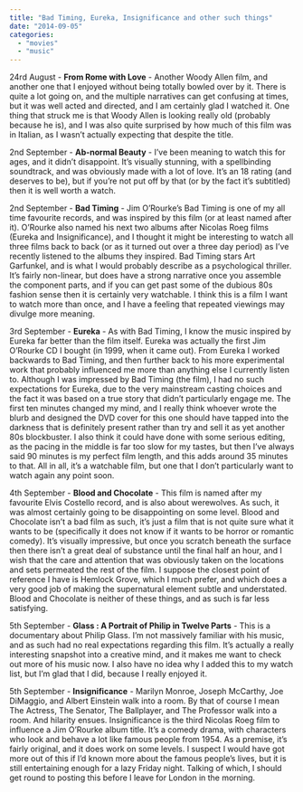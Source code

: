 ```yaml
---
title: "Bad Timing, Eureka, Insignificance and other such things"
date: "2014-09-05"
categories: 
  - "movies"
  - "music"
---
```


24rd August - **From Rome with Love** - Another Woody Allen film, and another one that I enjoyed without being totally bowled over by it. There is quite a lot going on, and the multiple narratives can get confusing at times, but it was well acted and directed, and I am certainly glad I watched it. One thing that struck me is that Woody Allen is looking really old (probably because he is), and I was also quite surprised by how much of this film was in Italian, as I wasn’t actually expecting that despite the title.

2nd September - **Ab-normal Beauty** - I’ve been meaning to watch this for ages, and it didn’t disappoint. It’s visually stunning, with a spellbinding soundtrack, and was obviously made with a lot of love. It’s an 18 rating (and deserves to be), but if you’re not put off by that (or by the fact it’s subtitled) then it is well worth a watch.

2nd September - **Bad Timing** - Jim O’Rourke’s Bad Timing is one of my all time favourite records, and was inspired by this film (or at least named after it). O’Rourke also named his next two albums after Nicolas Roeg films (Eureka and Insignificance), and I thought it might be interesting to watch all three films back to back (or as it turned out over a three day period) as I’ve recently listened to the albums they inspired. Bad Timing stars Art Garfunkel, and is what I would probably describe as a psychological thriller. It’s fairly non-linear, but does have a strong narrative once you assemble the component parts, and if you can get past some of the dubious 80s fashion sense then it is certainly very watchable. I think this is a film I want to watch more than once, and I have a feeling that repeated viewings may divulge more meaning.

3rd September - **Eureka** - As with Bad Timing, I know the music inspired by Eureka far better than the film itself. Eureka was actually the first Jim O’Rourke CD I bought (in 1999, when it came out). From Eureka I worked backwards to Bad Timing, and then further back to his more experimental work that probably influenced me more than anything else I currently listen to. Although I was impressed by Bad Timing (the film), I had no such expectations for Eureka, due to the very mainstream casting choices and the fact it was based on a true story that didn’t particularly engage me. The first ten minutes changed my mind, and I really think whoever wrote the blurb and designed the DVD cover for this one should have tapped into the darkness that is definitely present rather than try and sell it as yet another 80s blockbuster. I also think it could have done with some serious editing, as the pacing in the middle is far too slow for my tastes, but then I’ve always said 90 minutes is my perfect film length, and this adds around 35 minutes to that. All in all, it’s a watchable film, but one that I don’t particularly want to watch again any point soon.

4th September - **Blood and Chocolate** - This film is named after my favourite Elvis Costello record, and is also about werewolves. As such, it was almost certainly going to be disappointing on some level. Blood and Chocolate isn’t a bad film as such, it’s just a film that is not quite sure what it wants to be (specifically it does not know if it wants to be horror or romantic comedy). It’s visually impressive, but once you scratch beneath the surface then there isn’t a great deal of substance until the final half an hour, and I wish that the care and attention that was obviously taken on the locations and sets permeated the rest of the film. I suppose the closest point of reference I have is Hemlock Grove, which I much prefer, and which does a very good job of making the supernatural element subtle and understated. Blood and Chocolate is neither of these things, and as such is far less satisfying.

5th September - **Glass : A Portrait of Philip in Twelve Parts** - This is a documentary about Philip Glass. I’m not massively familiar with his music, and as such had no real expectations regarding this film. It’s actually a really interesting snapshot into a creative mind, and it makes me want to check out more of his music now. I also have no idea why I added this to my watch list, but I’m glad that I did, because I really enjoyed it.

5th September - **Insignificance** - Marilyn Monroe, Joseph McCarthy, Joe DiMaggio, and Albert Einstein walk into a room. By that of course I mean The Actress, The Senator, The Ballplayer, and The Professor walk into a room. And hilarity ensues. Insignificance is the third Nicolas Roeg film to influence a Jim O’Rourke album title. It’s a comedy drama, with characters who look and behave a lot like famous people from 1954. As a premise, it’s fairly original, and it does work on some levels. I suspect I would have got more out of this if I’d known more about the famous people’s lives, but it is still entertaining enough for a lazy Friday night. Talking of which, I should get round to posting this before I leave for London in the morning.
